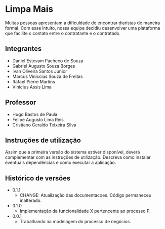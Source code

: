 # Limpa Mais

  Muitas pessoas apresentam a dificuldade de encontrar diaristas de maneira formal. Com esse intuito, nossa equipe decidiu desenvolver uma plataforma que facilite o contato entre o contratante e o contratado.

## Integrantes

* Daniel Estevam Pacheco de Souza
* Gabriel Augusto Souza Borges
* Ivan Oliveira Santos Junior
* Marcus Viniccius Souza de Freitas
* Rafael Pierre Martins
* Vinicius Assis Lima

## Professor

* Hugo Bastos de Paula
* Felipe Augusto Lima Reis
* Cristiano Geraldo Teixeira Silva

## Instruções de utilização

Assim que a primeira versão do sistema estiver disponível, deverá complementar com as instruções de utilização. Descreva como instalar eventuais dependências e como executar a aplicação.

## Histórico de versões

* 0.1.1
    * CHANGE: Atualização das documentacoes. Código permaneceu inalterado.
* 0.1.0
    * Implementação da funcionalidade X pertencente ao processo P.
* 0.0.1
    * Trabalhando na modelagem do processo de negócios.

